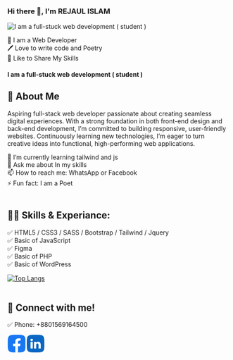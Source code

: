 ### Hi there 👋, I'm REJAUL ISLAM

![I am a full-stuck web development ( student )](https://www.linkedin.com/in/rejaul-islam-00165a317/overlay/background-image/)

👑 I am a Web Developer <br> 
🖊️ Love to write code and Poetry <br> 
🎤 Like to Share My Skills </p> 

#### I am a full-stuck web development ( student )

## 🚀 About Me <br> 
Aspiring full-stack web developer passionate about creating seamless digital experiences. With a strong foundation in both front-end design and back-end development, I’m committed to building responsive, user-friendly websites. Continuously learning new technologies, I’m eager to turn creative ideas into functional, high-performing web applications.


  🌱 I’m currently learning tailwind and js <br>
  💬 Ask me about In my skills <br>
  📫 How to reach me: WhatsApp or Facebook <br>
  ⚡ Fun fact: I am a Poet <br> <br>

## 👨‍💻 Skills & Experiance: 
✅ HTML5 / CSS3 / SASS / Bootstrap / Tailwind / Jquery <br>
✅ Basic of JavaScript <br>
✅ Figma <br>
✅ Basic of PHP <br> 
✅ Basic of WordPress <br> 
 
[![Top Langs](https://github-readme-stats.vercel.app/api/top-langs/?username=rejaul48)](https://github.com/anuraghazra/github-readme-stats) <br> <br>

## 🤝 Connect with me! <br>
✅ Phone: +8801569164500 <p>
[<img src='https://github.com/shovoalways/shovoalways/blob/main/img/facebook.png?raw=true' alt='facebook' height='40'>](https://www.facebook.com/mrreja.me) [<img src='https://github.com/shovoalways/shovoalways/blob/main/img/linkedin.png?raw=true' alt='linkedin' height='40'>](https://www.linkedin.com/in/rejaul-islam-00165a317/) 

